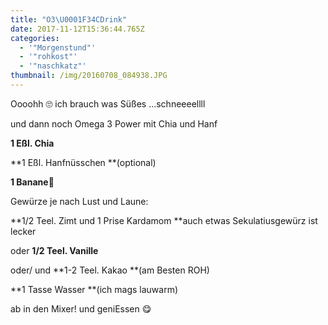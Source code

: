 ```yaml
---
title: "O3\U0001F34CDrink"
date: 2017-11-12T15:36:44.765Z
categories:
  - '"Morgenstund"'
  - '"rohkost"'
  - '"naschkatz"'
thumbnail: /img/20160708_084938.JPG
---
```

Oooohh 🙄 ich brauch was Süßes ...schneeeellll

und dann noch Omega 3 Power mit Chia und Hanf

**1 Eßl. Chia**

**1 Eßl. Hanfnüsschen **(optional)

**1 Banane🍌**

Gewürze je nach Lust und Laune:

**1/2 Teel. Zimt  und 1 Prise Kardamom  **auch etwas Sekulatiusgewürz ist lecker

oder **1/2 Teel. Vanille**

oder/ und **1-2 Teel. Kakao **(am Besten ROH)

**1 Tasse Wasser **(ich mags lauwarm)

ab in den Mixer! und geniEssen 😋
